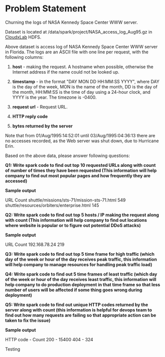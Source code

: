 # Problem Statement

Churning the logs of NASA Kennedy Space Center WWW server.

Dataset is located at /data/spark/project/NASA_access_log_Aug95.gz in [CloudxLab](https://cloudxlab.com) HDFS.

Above dataset is access log of NASA Kennedy Space Center WWW server in Florida. The logs are an ASCII file with one line per request, with the following columns:

1. **host** - making the request. A hostname when possible, otherwise the Internet address if the name could not be looked up.

2. **timestamp** - in the format "DAY MON DD HH:MM:SS YYYY", where DAY is the day of the week, MON is the name of the month, DD is the day of the month, HH:MM:SS is the time of day using a 24-hour clock, and YYYY is the year. The timezone is -0400.

3. **request url** - Request URL.

4. **HTTP reply code**

5. **bytes returned by the server**

Note that from 01/Aug/1995:14:52:01 until 03/Aug/1995:04:36:13 there are no accesses recorded, as the Web server was shut down, due to Hurricane Erin.

Based on the above data, please answer following questions:

**Q1: Write spark code to find out top 10 requested URLs along with count of number of times they have been requested (This information will help company to find out most popular pages and how frequently they are accessed)**

**Sample output**

URL Count
shuttle/missions/sts-71/mission-sts-71.html 549
shuttle/resources/orbiters/enterprise.html 145

**Q2: Write spark code to find out top 5 hosts / IP making the request along with count (This information will help company to find out locations where website is popular or to figure out potential DDoS attacks)**

**Sample output**

URL Count
192.168.78.24 219

**Q3: Write spark code to find out top 5 time frame for high traffic (which day of the week or hour of the day receives peak traffic, this information will help company to manage resources for handling peak traffic load)**

**Q4: Write spark code to find out 5 time frames of least traffic (which day of the week or hour of the day receives least traffic, this information will help company to do production deployment in that time frame so that less number of users will be affected if some thing goes wrong during deployment)**

**Q5: Write spark code to find out unique HTTP codes returned by the server along with count (this information is helpful for devops team to find out how many requests are failing so that appropriate action can be taken to fix the issue)**

**Sample output**

HTTP code - Count
200 - 15400
404 - 324

Testing
